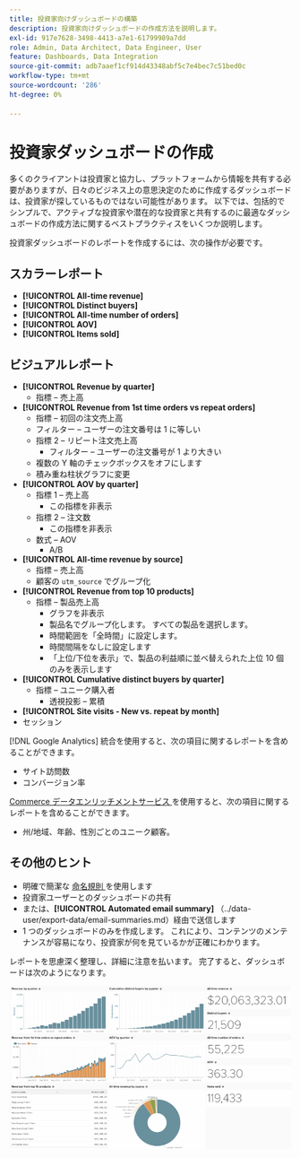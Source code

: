 ```yaml
---
title: 投資家向けダッシュボードの構築
description: 投資家向けダッシュボードの作成方法を説明します。
exl-id: 917e7628-3498-4413-a7e1-61799989a7dd
role: Admin, Data Architect, Data Engineer, User
feature: Dashboards, Data Integration
source-git-commit: adb7aaef1cf914d43348abf5c7e4bec7c51bed0c
workflow-type: tm+mt
source-wordcount: '286'
ht-degree: 0%

---
```


# 投資家ダッシュボードの作成

多くのクライアントは投資家と協力し、プラットフォームから情報を共有する必要がありますが、日々のビジネス上の意思決定のために作成するダッシュボードは、投資家が探しているものではない可能性があります。 以下では、包括的でシンプルで、アクティブな投資家や潜在的な投資家と共有するのに最適なダッシュボードの作成方法に関するベストプラクティスをいくつか説明します。

投資家ダッシュボードのレポートを作成するには、次の操作が必要です。

## スカラーレポート

* **[!UICONTROL All-time revenue]**
* **[!UICONTROL Distinct buyers]**
* **[!UICONTROL All-time number of orders]**
* **[!UICONTROL AOV]**
* **[!UICONTROL Items sold]**

## ビジュアルレポート

* **[!UICONTROL Revenue by quarter]**
   * 指標 – 売上高
* **[!UICONTROL Revenue from 1st time orders vs repeat orders]**
   * 指標 – 初回の注文売上高
   * フィルター – ユーザーの注文番号は 1 に等しい
   * 指標 2 – リピート注文売上高
      * フィルター – ユーザーの注文番号が 1 より大きい
   * 複数の Y 軸のチェックボックスをオフにします
   * 積み重ね柱状グラフに変更
* **[!UICONTROL AOV by quarter]**
   * 指標 1 – 売上高
      * この指標を非表示
   * 指標 2 – 注文数
      * この指標を非表示
   * 数式 – AOV
      * A/B
* **[!UICONTROL All-time revenue by source]**
   * 指標 – 売上高
   * 顧客の `utm_source` でグループ化
* **[!UICONTROL Revenue from top 10 products]**
   * 指標 – 製品売上高
      * グラフを非表示
      * 製品名でグループ化します。 すべての製品を選択します。
      * 時間範囲を「全時間」に設定します。
      * 時間間隔をなしに設定します
      * 「上位/下位を表示」で、製品の利益順に並べ替えられた上位 10 個のみを表示します
* **[!UICONTROL Cumulative distinct buyers by quarter]**
   * 指標 – ユニーク購入者
      * 透視投影 – 累積
* **[!UICONTROL Site visits - New vs. repeat by month]**
* セッション

[!DNL Google Analytics] 統合を使用すると、次の項目に関するレポートを含めることができます。

* サイト訪問数
* コンバージョン率

[Commerce データエンリッチメントサービス ](https://business.adobe.com/products/magento/magento-commerce.html) を使用すると、次の項目に関するレポートを含めることができます。

* 州/地域、年齢、性別ごとのユニーク顧客。

## その他のヒント

* 明確で簡潔な [ 命名規則 ](../best-practices/naming-elements.md) を使用します
* 投資家ユーザーとのダッシュボードの共有
* または、**[!UICONTROL Automated email summary]** （../data-user/export-data/email-summaries.md）経由で送信します
* 1 つのダッシュボードのみを作成します。 これにより、コンテンツのメンテナンスが容易になり、投資家が何を見ているかが正確にわかります。

レポートを思慮深く整理し、詳細に注意を払います。 完了すると、ダッシュボードは次のようになります。

![](../../mbi/assets/investor-dboard-example.png)
